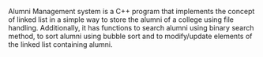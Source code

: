 Alumni Management system is a C++ program that implements the concept of linked list in a simple way to store the alumni of a college using file handling. Additionally, it has functions to search alumni using binary search method, to sort alumni using bubble sort and to modify/update elements of the linked list containing alumni.
